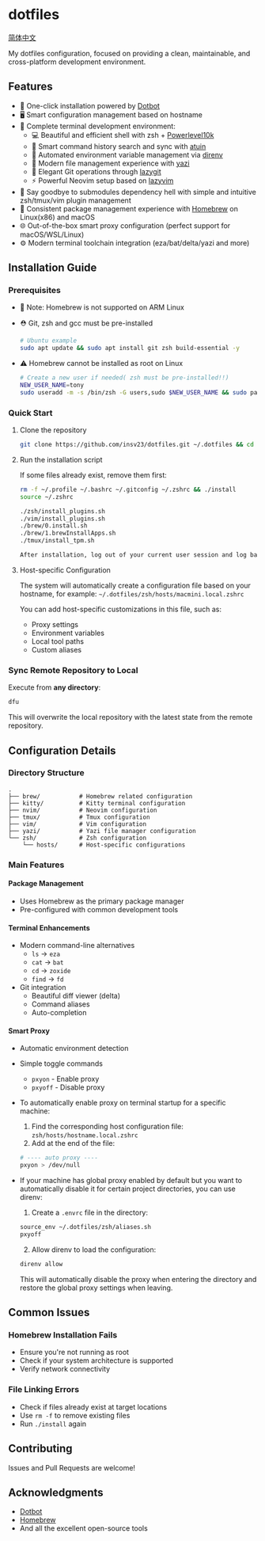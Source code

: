 # dotfiles

[简体中文](README.zh-CN.md)

My dotfiles configuration, focused on providing a clean, maintainable, and cross-platform development environment.

## Features

- 🚀 One-click installation powered by [Dotbot](https://github.com/anishathalye/dotbot)
- 🖥️ Smart configuration management based on hostname
- 🔧 Complete terminal development environment:
  - 💻 Beautiful and efficient shell with zsh + [Powerlevel10k](https://github.com/romkatv/powerlevel10k)
  - 📝 Smart command history search and sync with [atuin](https://github.com/atuinsh/atuin)
  - 🔄 Automated environment variable management via [direnv](https://github.com/direnv/direnv)
  - 📂 Modern file management experience with [yazi](https://github.com/sxyazi/yazi)
  - 🌳 Elegant Git operations through [lazygit](https://github.com/jesseduffield/lazygit)
  - ⚡ Powerful Neovim setup based on [lazyvim](https://github.com/LazyVim/LazyVim)
- 🔌 Say goodbye to submodules dependency hell with simple and intuitive zsh/tmux/vim plugin management
- 🍺 Consistent package management experience with [Homebrew](https://brew.sh/) on Linux(x86) and macOS
- 🌐 Out-of-the-box smart proxy configuration (perfect support for macOS/WSL/Linux)
- ⚙️ Modern terminal toolchain integration (eza/bat/delta/yazi and more)

## Installation Guide

### Prerequisites

- 🚫 Note: Homebrew is not supported on ARM Linux

- ⛑️ Git, zsh and gcc must be pre-installed

  ```bash
  # Ubuntu example
  sudo apt update && sudo apt install git zsh build-essential -y
  ```

- ⚠️ Homebrew cannot be installed as root on Linux

  ```bash
  # Create a new user if needed( zsh must be pre-installed!!)
  NEW_USER_NAME=tony
  sudo useradd -m -s /bin/zsh -G users,sudo $NEW_USER_NAME && sudo passwd $NEW_USER_NAME
  ```

### Quick Start

1. Clone the repository

   ```bash
   git clone https://github.com/insv23/dotfiles.git ~/.dotfiles && cd ~/.dotfiles
   ```

2. Run the installation script

   If some files already exist, remove them first:

   ```zsh
   rm -f ~/.profile ~/.bashrc ~/.gitconfig ~/.zshrc && ./install
   source ~/.zshrc
   ```

   ```zsh
   ./zsh/install_plugins.sh
   ./vim/install_plugins.sh
   ./brew/0.install.sh
   ./brew/1.brewInstallApps.sh
   ./tmux/install_tpm.sh

   After installation, log out of your current user session and log back in for the configuration to take effect automatically.

   ```

3. Host-specific Configuration

   The system will automatically create a configuration file based on your hostname, for example: `~/.dotfiles/zsh/hosts/macmini.local.zshrc`

   You can add host-specific customizations in this file, such as:

   - Proxy settings
   - Environment variables
   - Local tool paths
   - Custom aliases

### Sync Remote Repository to Local

Execute from **any directory**:

```bash
dfu
```

This will overwrite the local repository with the latest state from the remote repository.

## Configuration Details

### Directory Structure

```
.
├── brew/           # Homebrew related configuration
├── kitty/          # Kitty terminal configuration
├── nvim/           # Neovim configuration
├── tmux/           # Tmux configuration
├── vim/            # Vim configuration
├── yazi/           # Yazi file manager configuration
└── zsh/            # Zsh configuration
    └── hosts/      # Host-specific configurations
```

### Main Features

#### Package Management

- Uses Homebrew as the primary package manager
- Pre-configured with common development tools

#### Terminal Enhancements

- Modern command-line alternatives
  - `ls` → `eza`
  - `cat` → `bat`
  - `cd` → `zoxide`
  - `find` → `fd`
- Git integration
  - Beautiful diff viewer (delta)
  - Command aliases
  - Auto-completion

#### Smart Proxy

- Automatic environment detection
- Simple toggle commands
  - `pxyon` - Enable proxy
  - `pxyoff` - Disable proxy
- To automatically enable proxy on terminal startup for a specific machine:

  1. Find the corresponding host configuration file: `zsh/hosts/hostname.local.zshrc`
  2. Add at the end of the file:

  ```bash
  # ---- auto proxy ----
  pxyon > /dev/null
  ```

- If your machine has global proxy enabled by default but you want to automatically disable it for certain project directories, you can use direnv:

  1. Create a `.envrc` file in the directory:

  ```bash
  source_env ~/.dotfiles/zsh/aliases.sh
  pxyoff
  ```

  2. Allow direnv to load the configuration:

  ```bash
  direnv allow
  ```

  This will automatically disable the proxy when entering the directory and restore the global proxy settings when leaving.

## Common Issues

### Homebrew Installation Fails

- Ensure you're not running as root
- Check if your system architecture is supported
- Verify network connectivity

### File Linking Errors

- Check if files already exist at target locations
- Use `rm -f` to remove existing files
- Run `./install` again

## Contributing

Issues and Pull Requests are welcome!

## Acknowledgments

- [Dotbot](https://github.com/anishathalye/dotbot)
- [Homebrew](https://brew.sh/)
- And all the excellent open-source tools
